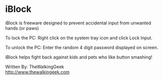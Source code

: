 # iBlock
iBlock is freeware designed to prevent accidental input from unwanted hands (or paws)


To lock the PC: Right click on the system tray icon and click Lock Input.

To unlock the PC: Enter the random 4 digit password displayed on screen.


iBlock helps fight back against kids and pets who like button smashing!


Written By:  TheWalkingGeek     
http://www.thewalkingeek.com
